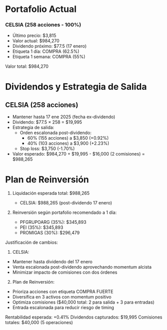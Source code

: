 # Portafolio Actual

### CELSIA (258 acciones - 100%)
- Último precio: $3,815
- Valor actual: $984,270
- Dividendo próximo: $77.5 (17 enero)
- Etiqueta 1 día: COMPRA (62.5%)
- Etiqueta 1 semana: COMPRA (55%)

Valor total: $984,270

# Dividendos y Estrategia de Salida

## CELSIA (258 acciones)
- Mantener hasta 17 ene 2025 (fecha ex-dividendo)
- Dividendo: $77.5 × 258 = $19,995
- Estrategia de salida:
  * Orden escalonada post-dividendo:
    - 60% (155 acciones) a $3,850 (+0.92%)
    - 40% (103 acciones) a $3,900 (+2.23%)
  * Stop loss: $3,750 (-1.70%)
- Valor esperado: $984,270 + $19,995 - $16,000 (2 comisiones) = $988,265

# Plan de Reinversión

1. Liquidación esperada total: $988,265
   - CELSIA: $988,265 (post-dividendo 17 enero)

2. Reinversión según portafolio recomendado a 1 día:
   - PFGRUPOARG (35%): $345,893
   - PEI (35%): $345,893
   - PROMIGAS (30%): $296,479

Justificación de cambios:

1. CELSIA:
- Mantener hasta dividendo del 17 enero
- Venta escalonada post-dividendo aprovechando momentum alcista
- Minimizar impacto de comisiones con dos órdenes

2. Plan de Reinversión:
- Prioriza acciones con etiqueta COMPRA FUERTE
- Diversifica en 3 activos con momentum positivo
- Optimiza comisiones ($40,000 total: 2 para salida + 3 para entradas)
- Entrada escalonada para reducir riesgo de timing

Rentabilidad esperada: +0.41%
Dividendos capturados: $19,995
Comisiones totales: $40,000 (5 operaciones)
